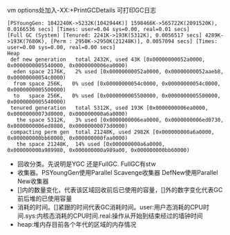 vm options处加入-XX:+PrintGCDetails  可打印GC日志

```
[PSYoungGen: 1042240K->5232K(1042944K)] 1598466K->565722K(2091520K), 0.0166536 secs] [Times: user=0.04 sys=0.00, real=0.01 secs] 
[Full GC (System) [Tenured: 2241K->193K(5312K), 0.0056517 secs] 4289K->193K(7680K), [Perm : 2950K->2950K(21248K)], 0.0057094 secs] [Times: user=0.00 sys=0.00, real=0.00 secs] 
Heap
 def new generation   total 2432K, used 43K [0x00000000052a0000, 0x0000000005540000, 0x0000000006ea0000)
  eden space 2176K,   2% used [0x00000000052a0000, 0x00000000052aaeb8, 0x00000000054c0000)
  from space 256K,   0% used [0x00000000054c0000, 0x00000000054c0000, 0x0000000005500000)
  to   space 256K,   0% used [0x0000000005500000, 0x0000000005500000, 0x0000000005540000)
 tenured generation   total 5312K, used 193K [0x0000000006ea0000, 0x00000000073d0000, 0x000000000a6a0000)
   the space 5312K,   3% used [0x0000000006ea0000, 0x0000000006ed0730, 0x0000000006ed0800, 0x00000000073d0000)
 compacting perm gen  total 21248K, used 2982K [0x000000000a6a0000, 0x000000000bb60000, 0x000000000faa0000)
   the space 21248K,  14% used [0x000000000a6a0000, 0x000000000a989980, 0x000000000a989a00, 0x000000000bb60000)
```

- 回收分类。先说明是YGC 还是FullGC.  FullGC有stw
- 收集器。PSYoungGen使用Parallel Scavenge收集器  DefNew使用Parallel New收集器
- []内的数量变化，代表该区域回收前后已使用的容量，[]外的数字变化代表GC前后堆的已使用容量
- 消耗的时间。[]紧跟的时间代表GC消耗时间。user:用户态消耗的CPU时间.sys:内核态消耗的CPU时间.real:操作从开始到结束经过的墙钟时间
- heap:堆内存目前各个年代的区域的内存情况

